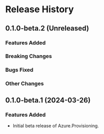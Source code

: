 # Release History

## 0.1.0-beta.2 (Unreleased)

### Features Added

### Breaking Changes

### Bugs Fixed

### Other Changes

## 0.1.0-beta.1 (2024-03-26)

### Features Added

- Initial beta release of Azure.Provisioning.
